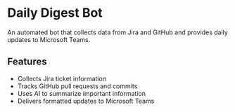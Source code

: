 # Daily Digest Bot

An automated bot that collects data from Jira and GitHub and provides daily updates to Microsoft Teams.

## Features

- Collects Jira ticket information
- Tracks GitHub pull requests and commits
- Uses AI to summarize important information
- Delivers formatted updates to Microsoft Teams
